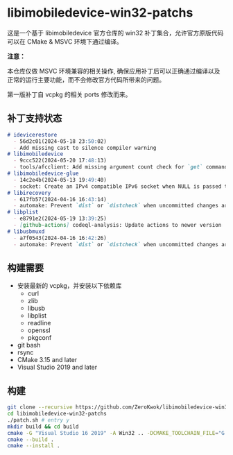 # libimobiledevice-win32-patchs

这是一个基于 libimobiledevice 官方仓库的 win32 补丁集合，允许官方原版代码可以在 CMake & MSVC 环境下通过编译。

**注意：**

本仓库仅做 MSVC 环境兼容的相关操作, 确保应用补丁后可以正确通过编译以及正常的运行主要功能，而不会修改官方代码所带来的问题。

第一版补丁自 vcpkg 的相关 ports 修改而来。

## 补丁支持状态

```md
# idevicerestore
  - 56d2c01(2024-05-18 23:50:02)
  - Add missing cast to silence compiler warning
# libimobiledevice
  - 9ccc522(2024-05-20 17:48:13)
  - tools/afcclient: Add missing argument count check for `get` command
# libimobiledevice-glue
  - 14c2e4b(2024-05-13 19:49:40)
  - socket: Create an IPv4 compatible IPv6 socket when NULL is passed to socket_create
# libirecovery
  - 617fb57(2024-04-16 16:43:14)
  - automake: Prevent `dist` or `distcheck` when uncommitted changes are present
# libplist
  - e8791e2(2024-05-19 13:39:25)
  - [github-actions] codeql-analysis: Update actions to newer version
# libusbmuxd
  - a7f0543(2024-04-16 16:42:26)
  - automake: Prevent `dist` or `distcheck` when uncommitted changes are present
```

## 构建需要

- 安装最新的 vcpkg，并安装以下依赖库
  - curl
  - zlib
  - libusb
  - libplist
  - readline
  - openssl
  - pkgconf
- git bash
- rsync
- CMake 3.15 and later
- Visual Studio 2019 and later

## 构建

```bash
git clone --recursive https://github.com/ZeroKwok/libimobiledevice-win32-patchs.git
cd libimobiledevice-win32-patchs
./patch.sh # entry y
mkdir build && cd build
cmake -G "Visual Studio 16 2019" -A Win32 .. -DCMAKE_TOOLCHAIN_FILE="G:/local/vcpkg/scripts/buildsystems/vcpkg.cmake" -DCMAKE_INSTALL_PREFIX="../installed"
cmake --build .
cmake --install .
```
